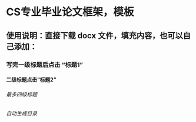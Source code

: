 # CS专业毕业论文框架，模板
## 使用说明：直接下载 docx 文件，填充内容，也可以自己添加：
### 写完一级标题后点击 “标题1”
#### 二级标题点击“标题2”
###### 最多四级标题
###### 自动生成目录
  
